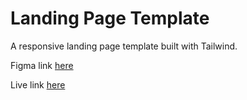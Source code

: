# Landing Page Template

A responsive landing page template built with Tailwind.

Figma link [here](https://www.figma.com/file/zK1fqElkPIyQOwmIbQqcWa/Code-Ninjas-----7?type=design&node-id=502-1967&mode=design&t=yjkuvTJa7BfcY8J0-0)

Live link [here](https://fecn7.netlify.app/)
